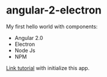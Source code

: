 # angular-2-electron
My first hello world with components:

- Angular 2.0
- Electron
- Node Js
- NPM

[Link tutorial](https://josee.me/2016/03/30/angular2-electron-yeoman-sass-bootstrap-a-complete-guide-to-setting-up-a-new-desktop-app/) with initialize this app.
